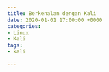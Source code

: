 ```yaml
---
title: Berkenalan dengan Kali
date: 2020-01-01 17:00:00 +0000
categories:
- Linux
- Kali
tags:
- kali

---
```

